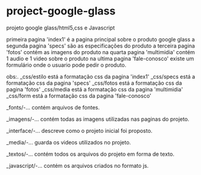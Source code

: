 # project-google-glass
projeto google  glass/html5,css e Javascript

primeira pagina 'index1' é a pagina principal sobre o produto google glass
a segunda pagina 'specs' são as especificações do produto
a terceira pagina 'fotos' contém as imagens do produto
na quarta pagina 'multimidia' contém 1 audio e 1 video sobre o produto
na ultima pagina 'fale-conosco' existe um formulário onde o usuario pode pedir o produto.

obs:. 
_css/estilo está a formatação css da pagina 'index1'
_css/specs está a formatação css da pagina 'specs'
_css/fotos está a formatação css da pagina 'fotos'
_css/media está a formatação css da pagina 'multimidia'
_css/form está a formatação css da pagina 'fale-conosco'

_fonts/-... contém arquivos de fontes.

_imagens/-... contém todas as imagens utilizadas nas paginas do projeto.

_interface/-... descreve como o projeto inicial foi proposto.

_media/-... guarda os videos utilizados no projeto.

_textos/-... contém todos os arquivos do projeto em forma de texto.

_javascript/-... contém os arquivos criados no formato js.
